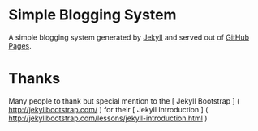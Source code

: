 # Simple Blogging System


A simple blogging system generated by [Jekyll](http://jekyllrb.com/) 
and served out of [GitHub Pages](http://pages.github.com/).

# Thanks

Many people to thank but special mention to the [ Jekyll Bootstrap ] ( http://jekyllbootstrap.com/ ) for their 
[ Jekyll Introduction ] ( http://jekyllbootstrap.com/lessons/jekyll-introduction.html )







